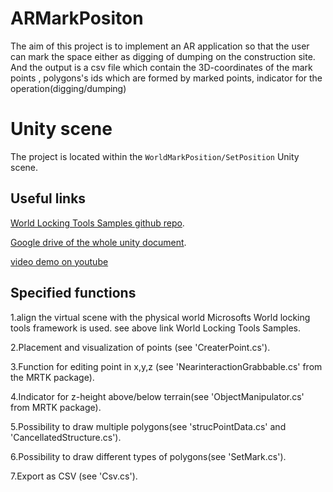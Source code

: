 # ARMarkPositon
<!-- img src="DocGen/Images/WorldLockingSamples.svg" -->

The aim of this project is to implement an AR application so that the user can mark the space either as digging of dumping on the construction site.
And the output is a csv file which contain the 3D-coordinates of the mark points , polygons's ids which are formed by marked points, indicator for the operation(digging/dumping)

# Unity scene
The project is located within the `WorldMarkPosition/SetPosition` Unity scene.


## Useful links

[World Locking Tools Samples github repo](https://github.com/microsoft/MixedReality-WorldLockingTools-Samples).

[Google drive of the whole unity document](https://drive.google.com/file/d/1zVV_ax-EhPET7Ulag0wUSd9AeBTiaMqo/view?usp=sharing).

[video demo on youtube]()



## Specified functions
1.align the virtual scene with the physical world Microsofts World locking tools framework is used. see above link World Locking Tools Samples.

2.Placement and visualization of points (see 'CreaterPoint.cs').

3.Function for editing point in x,y,z (see 'NearinteractionGrabbable.cs' from the MRTK package).

4.Indicator for z-height above/below terrain(see 'ObjectManipulator.cs' from MRTK package).

5.Possibility to draw multiple polygons(see 'strucPointData.cs' and 'CancellatedStructure.cs').

6.Possibility to draw different types of polygons(see 'SetMark.cs').

7.Export as CSV (see 'Csv.cs').








